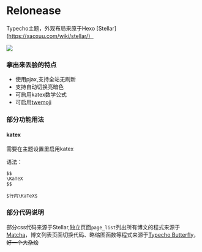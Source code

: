 # Relonease
Typecho主题，外观布局来原于Hexo [Stellar](https://xaoxuu.com/wiki/stellar/）

![](https://blog.remelens.link/usr/themes/relonease/screenshot.png)

### ~~拿出来丢脸的~~特点

* 使用pjax,支持全站无刷新
* 支持自动切换亮暗色
* 可启用katex数学公式
* 可启用[twemoji](https://github.com/twitter/twemoji)

### 部分功能用法

#### katex

需要在主题设置里启用katex

语法：

```
$$
\KaTeX
$$

$行内\KaTeX$
```

### 部分代码说明
部分css代码来源于Stellar,独立页面`page_list`列出所有博文的程式来源于[Matcha](https://github.com/BigCoke233/matcha)，博文列表页面切换代码、略缩图函数等程式来源于[Typecho Butterfly](https://github.com/wehaox/Typecho-Butterfly)，~~好一个大杂烩~~
